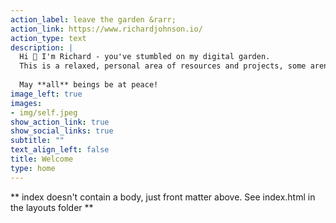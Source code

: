 ```yaml
---
action_label: leave the garden &rarr;
action_link: https://www.richardjohnson.io/
action_type: text
description: |
  Hi 👋 I'm Richard - you've stumbled on my digital garden. 
  This is a relaxed, personal area of resources and projects, some aren't ready to bloom yet 🌸 
  
  May **all** beings be at peace!  
image_left: true
images:
- img/self.jpeg
show_action_link: true
show_social_links: true
subtitle: ""
text_align_left: false
title: Welcome
type: home
---
```


** index doesn't contain a body, just front matter above.
See index.html in the layouts folder **
